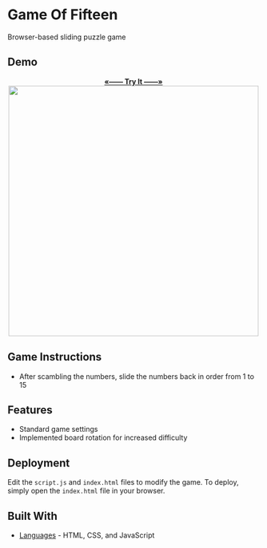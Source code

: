 # Game Of Fifteen

Browser-based sliding puzzle game

## Demo
<p align="center">
  <a href="https://blakley.github.io/Image-Rotation/"><strong>«—— Try It ——»</strong></a>
  <img src="https://media.giphy.com/media/HzGbxkR1s5nHM0x5G0/giphy.gif" width=500>
</p>

## Game Instructions
* After scambling the numbers, slide the numbers back in order from 1 to 15 

## Features

* Standard game settings
* Implemented board rotation for increased difficulty

## Deployment

Edit the `script.js` and `index.html` files to modify the game.
To deploy, simply open the `index.html` file in your browser.


## Built With

  - [Languages](https://www.w3schools.com/html/html_scripts.asp) - HTML, CSS, and JavaScript

